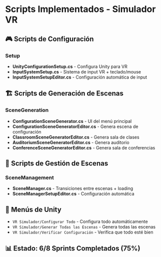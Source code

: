 # Scripts Implementados - Simulador VR

## 🎮 **Scripts de Configuración**

### Setup

- **UnityConfigurationSetup.cs** - Configura Unity para VR
- **InputSystemSetup.cs** - Sistema de input VR + teclado/mouse
- **InputSystemSetupEditor.cs** - Configuración automática de input

## 🏗️ **Scripts de Generación de Escenas**

### SceneGeneration

- **ConfigurationSceneGenerator.cs** - UI del menú principal
- **ConfigurationSceneGeneratorEditor.cs** - Genera escena de configuración
- **ClassroomSceneGeneratorEditor.cs** - Genera sala de clases
- **AuditoriumSceneGeneratorEditor.cs** - Genera auditorio
- **ConferenceSceneGeneratorEditor.cs** - Genera sala de conferencias

## 🔄 **Scripts de Gestión de Escenas**

### SceneManagement

- **SceneManager.cs** - Transiciones entre escenas + loading
- **SceneManagerSetupEditor.cs** - Configuración automática

## 🎯 **Menús de Unity**

- `VR Simulador/Configurar Todo` - Configura todo automáticamente
- `VR Simulador/Generar Todas las Escenas` - Genera todas las escenas
- `VR Simulador/Verificar Configuración` - Verifica que todo esté bien

## 📊 **Estado: 6/8 Sprints Completados (75%)**
